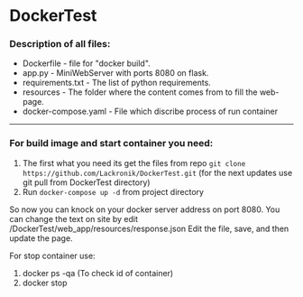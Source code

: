 # DockerTest

### Description of all files:

- Dockerfile      	- file for "docker build".
- app.py          	- MiniWebServer with ports 8080 on flask.
- requirements.txt	- The list of python requirements.
- resources       	- The folder where the content comes from to fill the web-page.
- docker-compose.yaml	- File which discribe process of run container
 
---------------------------------

### For build image and start container you need:
1. The first what you need its get the files from repo
 `git clone https://github.com/Lackronik/DockerTest.git`
(for the next updates use git pull from DockerTest directory)
2. Run `docker-compose up -d` from project directory


So now you can knock on your docker server address on port 8080.
You can change the text on site by edit <absolute path to directory>/DockerTest/web_app/resources/response.json
Edit the file, save, and then update the page.

For stop container use:
1. docker ps -qa (To check id of container)
2. docker stop <id of container>
